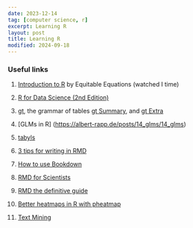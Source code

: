 ```yaml
---
date: 2023-12-14
tag: [computer science, r]
excerpt: Learning R
layout: post
title: Learning R
modified: 2024-09-18
---
```


### Useful links

1. [Introduction to R](https://www.youtube.com/watch?v=yZ0bV2Afkjc&ab_channel=EquitableEquations) by Equitable Equations (watched I time)
1. [R for Data Science (2nd Edition)](https://r4ds.hadley.nz/import)
1. [gt](https://themockup.blog/posts/2020-09-04-10-table-rules-in-r/#rule-10-add-visualizations-when-appropriate), the grammar of tables [gt Summary](https://www.danieldsjoberg.com/gt-and-gtsummary-presentation/#1), and [gt Extra](https://themockup.blog/posts/2022-06-13-gtextras-cran/)
1. [GLMs in R] (https://albert-rapp.de/posts/14_glms/14_glms)

1. [tabyls](https://nmrgroup.r-universe.dev/articles/janitor/tabyls.html)
1. [3 tips for writing in RMD](https://www.njtierney.com/post/2018/02/28/three-r-tips/)
1. [How to use Bookdown](https://bookdown.org/yihui/rmarkdown-cookbook/rmarkdown-anatomy.html#code-chunks)
1. [RMD for Scientists](https://rmd4sci.njtierney.com/start)
1. [RMD the definitive guide](https://bookdown.org/yihui/rmarkdown/)
1. [Better heatmaps in R with pheatmap](https://r-charts.com/correlation/pheatmap/)
1. [Text Mining](https://bookdown.org/f_lennert/book-toolbox_css/text-mining.html#first-analyses-of-content)
